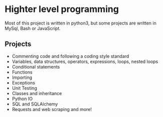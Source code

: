 # Highter level programming 

Most of this project is written in python3, but some projects are written in MySql, Bash or JavaScript.  

## Projects  

- Commenting code and following a coding style standard
- Variables, data structures, operators, expressions, loops, nested loops
- Conditional statements
- Functions
- Importing
- Exceptions
- Unit Testing
- Classes and inheritance
- Python IO
- SQL and SQLAlchemy
- Requests and web scraping
and more!


